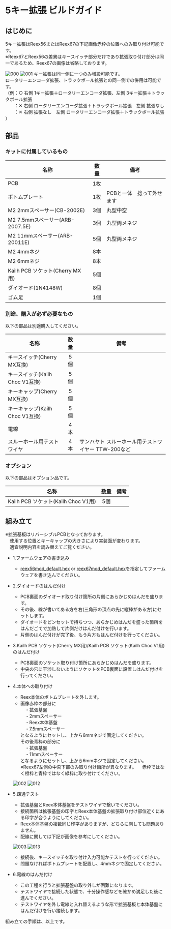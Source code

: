 # 5キー拡張 ビルドガイド

## はじめに
5キー拡張はReex56またはReex67の下記画像赤枠の位置へのみ取り付け可能です。  
※Reex67とReex56の差異はキースイッチ部分だけであり拡張取り付け部分は同一であるため、Reex67の画像は省略しております。  

![000](https://github.com/kushima8/Reex/assets/58157342/63ee6a6a-7309-4ae8-beef-7f4fae4904e8)
![001](https://github.com/kushima8/Reex/assets/58157342/30cf44a5-564a-49c6-b905-b379689555dd)
キー拡張は同一側に一つのみ増設可能です。  
ロータリーエンコーダ拡張、トラックボール拡張との同一側での併用は可能です。  
（例：○ 右側 1キー拡張＋ロータリーエンコーダ拡張、左側 3キー拡張＋トラックボール拡張  
　　：✕ 右側 ロータリーエンコーダ拡張＋トラックボール拡張　左側 拡張なし   
　　：✕ 右側 拡張なし　左側  ロータリーエンコーダ拡張＋トラックボール拡張 ）  

## 部品

### キットに付属しているもの

|名称|数量|備考|
|----|:---:|----|
|PCB|1枚|
|ボトムプレート|1枚|PCBと一体　捻って外せます|
|M2 2mmスペーサー(CB-2002E)|3個|丸型中空|
|M2 7.5mmスペーサー(ARB-2007.5E)|3個|丸型両メネジ|
|M2 11mmスペーサー(ARB-20011E)|5個|丸型両メネジ|
|M2 4mmネジ|8本|
|M2 6mmネジ|8本|
|Kailh PCB ソケット(Cherry MX用)|5個|
|ダイオード(1N4148W)|8個|
|ゴム足|1個|

### 別途、購入が必ず必要なもの
以下の部品は別途購入してください。

|名称|数量|備考|
|----|:---:|----|
|キースイッチ(Cherry MX互換)|5個|
|キースイッチ(Kailh Choc V1互換)|5個|
|キーキャップ(Cherry MX互換)|5個|
|キーキャップ(Kailh Choc V1互換)|5個|
|電線|4本|
|スルーホール用テストワイヤ|4本|サンハヤト スルーホール用テストワイヤー TTW-200など|

### オプション
以下の部品はオプション品です。 

|名称|数量|備考|
|----|:---:|----|
|Kailh PCB ソケット(Kailh Choc V1用)|5個|

## 組み立て
※拡張基板はリバーシブルPCBとなっております。  
　使用する位置とキーキャップの大きさにより実装面が変わります。  
　適宜説明内容を読み替えてご覧ください。 

* 1.ファームウェアの書き込み
  * [reex56mod_default.hex](https://github.com/kushima8/Reex/tree/main/Reex56/HEX/mod/reex56mod_default.hex) or [reex67mod_default.hex](https://github.com/kushima8/Reex/tree/main/Reex67/HEX/mod/reex56mod_default.hex)を指定してファームウェアを書き込んでください。
* 2.ダイオードのはんだ付け
  * PCB裏面のダイオード取り付け箇所の片側にあらかじめはんだを盛ります。  
  * その後、線が書いてある方を右(三角形の頂点の先に縦棒がある方)にセットします。
  * ダイオードをピンセットで持ちつつ、あらかじめはんだを盛った箇所をはんだごてで加熱して片側だけはんだ付けを行います。  
  * 片側のはんだ付けが完了後、もう片方もはんだ付けを行ってください。
* 3.Kailh PCB ソケット(Cherry MX用)/Kailh PCB ソケット(Kailh Choc V1用)のはんだ付け
  * PCB裏面のソケット取り付け箇所にあらかじめはんだを盛ります。  
  * 中央の穴に干渉しないようにソケットをPCB裏面に設置しはんだ付けを行ってください。  
* 4.本体への取り付け
  * Reex本体のボトムプレートを外します。  
  * 画像赤枠の部分に  
  　・拡張基盤  
  　・2mmスペーサー  
  　・Reex本体基盤  
  　・7.5mmスペーサー  
  となるようにセットし、上から6mmネジで固定してください。  
  その後青枠の部分に  
  　・拡張基盤  
  　・11mmスペーサー  
  となるようにセットし、上から6mmネジで固定してください。  
  ※Reex67左側の中央下部のみ取り付け箇所が異なります。
  　赤枠ではなく橙枠と青枠ではなく緑枠に取り付けてください。
  
  ![002](https://github.com/kushima8/Reex/assets/58157342/d1f022f8-15cd-4a03-8930-676f5c37d8fc)
  ![012](https://github.com/kushima8/Reex/assets/58157342/76416b25-6b05-42cd-8d8b-1a08cd1cc44b)
* 5.疎通テスト
  * 拡張基盤とReex本体基盤をテストワイヤで繋いでください。
  * 接続箇所は拡張基盤の印字とReex本体基盤の拡張取り付け部位近くにある印字が合うようにしてください。
  * Reex本体基盤の複数同じ印字がありますが、どちらに刺しても問題ありません。
  * 配線に関しては下記が画像を参考にしてください。
  
  ![003](https://github.com/kushima8/Reex/assets/58157342/64b32649-6c9e-47cd-9c07-3c781684bf5b)
  ![013](https://github.com/kushima8/Reex/assets/58157342/12fdca59-1dd7-4934-a158-e9f7e408b358)
  * 接続後、キースイッチを取り付け入力可能かテストを行ってください。
  * 問題なければボトムプレートを配置し、4mmネジで固定してください。
* 6.電線のはんだ付け
  * この工程を行うと拡張基盤の取り外しが困難になります。
  * テストワイヤで接続した状態で、十分操作感などを確かめ満足した後に進んでください。
  * テストワイヤを外し電線と入れ替えるような形で拡張基板と本体基盤にはんだ付けを行い接続します。

組み立ての手順は、以上です。
